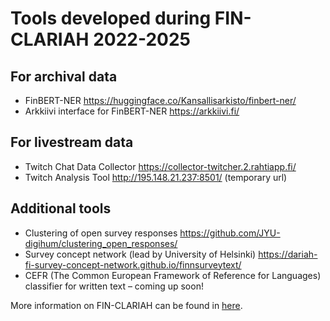 # Tools developed during FIN-CLARIAH 2022-2025

## For archival data
- FinBERT-NER https://huggingface.co/Kansallisarkisto/finbert-ner/
- Arkkiivi interface for FinBERT-NER https://arkkiivi.fi/ 

## For livestream data
- Twitch Chat Data Collector https://collector-twitcher.2.rahtiapp.fi/
- Twitch Analysis Tool http://195.148.21.237:8501/ (temporary url)

## Additional tools

- Clustering of open survey responses https://github.com/JYU-digihum/clustering_open_responses/
- Survey concept network (lead by University of Helsinki) https://dariah-fi-survey-concept-network.github.io/finnsurveytext/
- CEFR (The Common European Framework of Reference for Languages) classifier for written text – coming up soon!

More information on FIN-CLARIAH can be found in [here](https://www.jyu.fi/fi/hankkeet/fin-clariah).
